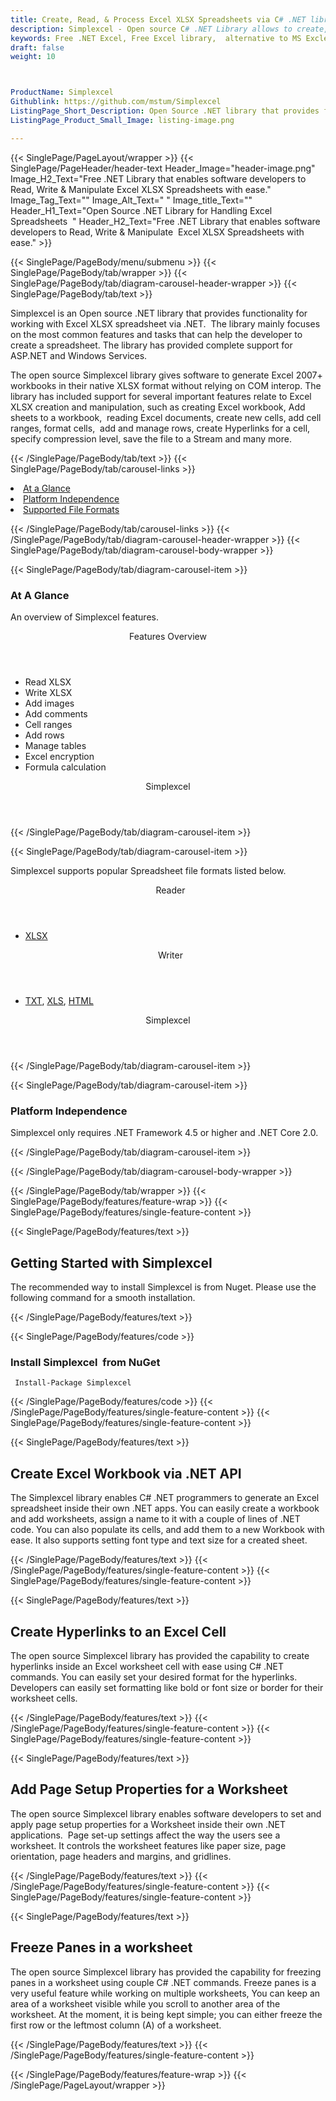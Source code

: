 ```yaml
---
title: Create, Read, & Process Excel XLSX Spreadsheets via C# .NET library
description: Simplexcel - Open source C# .NET Library allows to create, edit, read, process Excel XLSX spreadsheets; Create Hyperlinks to an Excel Cell using C# API.
keywords: Free .NET Excel, Free Excel library,  alternative to MS Excle, .NET XLSX API, .NET XLSX library,  C# Excel API, .NET Excel Library, C# Spreadsheets API, create spreadsheet, add comments to cells,  Read XLSX files, manage Rows or Cells, add Comments to Excel, 
draft: false
weight: 10



ProductName: Simplexcel
Githublink: https://github.com/mstum/Simplexcel
ListingPage_Short_Description: Open Source .NET library that provides functionality for working with Excel XLSX spreadsheet.
ListingPage_Product_Small_Image: listing-image.png 

---
```


{{< SinglePage/PageLayout/wrapper >}}
{{< SinglePage/PageHeader/header-text
Header_Image="header-image.png"
Image_H2_Text="Free .NET Library that enables software developers to Read, Write & Manipulate  Excel XLSX Spreadsheets with ease."
Image_Tag_Text=""
Image_Alt_Text=" "
Image_title_Text=""
Header_H1_Text="Open Source .NET Library for Handling Excel Spreadsheets  "
Header_H2_Text="Free .NET Library that enables software developers to Read, Write & Manipulate  Excel XLSX Spreadsheets with ease." >}}

{{< SinglePage/PageBody/menu/submenu >}}
{{< SinglePage/PageBody/tab/wrapper >}}
{{< SinglePage/PageBody/tab/diagram-carousel-header-wrapper >}}
{{< SinglePage/PageBody/tab/text >}}



<p>Simplexcel is an Open source .NET library that provides functionality for working with Excel XLSX spreadsheet via .NET.  The library mainly focuses on the most common features and tasks that can help the developer to create a spreadsheet. The library has provided complete support for ASP.NET and Windows Services.</p>
<p>The open source Simplexcel library gives software to generate Excel 2007+ workbooks in their native XLSX format without relying on COM interop. The library has included support for several important features relate to Excel XLSX creation and manipulation, such as creating Excel workbook, Add sheets to a workbook,  reading Excel documents, create new cells, add cell ranges, format cells,  add and manage rows, create Hyperlinks for a cell, specify compression level, save the file to a Stream and many more. </p>

{{< /SinglePage/PageBody/tab/text >}}
{{< SinglePage/PageBody/tab/carousel-links >}}

<li data-target="#diagramcarousel" data-slide-to="0"><a href="#">At a Glance</a></li>
<li data-target="#diagramcarousel" data-slide-to="2"><a href="#">Platform Independence</a></li>
<li data-target="#diagramcarousel" data-slide-to="1"><a class="activetab" href="#">Supported File Formats</a></li>


{{< /SinglePage/PageBody/tab/carousel-links >}}
{{< /SinglePage/PageBody/tab/diagram-carousel-header-wrapper >}}
{{< SinglePage/PageBody/tab/diagram-carousel-body-wrapper >}}

{{< SinglePage/PageBody/tab/diagram-carousel-item >}}
<h3>At A Glance</h3>
<p>An overview of Simplexcel features.</p>
<div class="diagram1 d1-poi">
<div class="d1-row">
<div class="d1-col d1-right"><header>Features Overview</header>
<ul>
<li>Read XLSX</li>
<li>Write XLSX</li>
<li>Add images</li>
<li>Add comments</li>
<li>Cell ranges</li>
<li>Add rows</li>
<li>Manage tables</li>
<li>Excel encryption</li>
<li>Formula calculation</li>
</ul>
</div>
<!--/left--></div>
<div class="d1-logo" style="border: none;"><!--<img src='listing-image.png' alt="Compression APIs for .NET" />--><header>Simplexcel</header><footer><small></small></footer></div>
<!--/logo--></div>
<!--/diagram1-->
{{< /SinglePage/PageBody/tab/diagram-carousel-item >}}

{{< SinglePage/PageBody/tab/diagram-carousel-item >}}
<p>Simplexcel supports popular Spreadsheet file formats listed below.</p>
<div class="diagram1 d2  d1-poi">
<div class="d1-row">
<div class="d1-col d1-left"><header><i class="fa fa-arrows-v "> </i> Reader</header>
<ul>
<li><a href="https://wiki.fileformat.com/spreadsheet/xlsx/">XLSX</a></li>
</ul>
</div>
<!--/left-->
<div class="d1-col d1-right"><header><i class="fa  fa-long-arrow-down"> </i> Writer</header>
<ul>
<li><a href="https://wiki.fileformat.com/spreadsheet/xls/">TXT</a>, <a href="https://wiki.fileformat.com/spreadsheet/xls/">XLS</a>, <a href="https://wiki.fileformat.com/web/html/">HTML</a></li>
</ul>
</div>
<!--/right--></div>
<!--/row-->
<div class="d1-logo" style="border: none;"><!--<img src='listing-image.png' alt="Compression APIs for .NET" />--><header>Simplexcel</header><footer><small></small></footer></div>
<!--/logo--></div>
<!--/diagram2-->
{{< /SinglePage/PageBody/tab/diagram-carousel-item >}}

{{< SinglePage/PageBody/tab/diagram-carousel-item >}}
<h3>Platform Independence</h3>
<p>Simplexcel only requires .NET Framework 4.5 or higher and .NET Core 2.0.</p>
{{< /SinglePage/PageBody/tab/diagram-carousel-item >}}

{{< /SinglePage/PageBody/tab/diagram-carousel-body-wrapper >}}

{{< /SinglePage/PageBody/tab/wrapper >}}
{{< SinglePage/PageBody/features/feature-wrap >}}
{{< SinglePage/PageBody/features/single-feature-content >}}

{{< SinglePage/PageBody/features/text >}}
<h2 class="h2title">Getting Started with Simplexcel</h2>
<p>The recommended way to install Simplexcel is from Nuget. Please use the following command for a smooth installation.</p>
{{< /SinglePage/PageBody/features/text >}}

{{< SinglePage/PageBody/features/code >}}
<h3>Install Simplexcel  from NuGet</h3>
<pre><code class="html"> Install-Package Simplexcel</code></pre>


{{< /SinglePage/PageBody/features/code >}}
{{< /SinglePage/PageBody/features/single-feature-content >}}
{{< SinglePage/PageBody/features/single-feature-content >}}

{{< SinglePage/PageBody/features/text >}}
<h2 class="h2title">Create Excel Workbook via .NET API</h2>
<p>The Simplexcel library enables C# .NET programmers to generate an Excel spreadsheet inside their own .NET apps. You can easily create a workbook and add worksheets, assign a name to it with a couple of lines of .NET code. You can also populate its cells, and add them to a new Workbook with ease. It also supports setting font type and text size for a created sheet.</p>

{{< /SinglePage/PageBody/features/text >}}
{{< /SinglePage/PageBody/features/single-feature-content >}}
{{< SinglePage/PageBody/features/single-feature-content >}}

{{< SinglePage/PageBody/features/text >}}
<h2 class="h2title">Create Hyperlinks to an Excel Cell</h2>
<p>The open source Simplexcel library has provided the capability to create hyperlinks inside an Excel worksheet cell with ease using C# .NET commands. You can easily set your desired format for the hyperlinks. Developers can easily set formatting like bold or font size or border for their worksheet cells.</p>

{{< /SinglePage/PageBody/features/text >}}
{{< /SinglePage/PageBody/features/single-feature-content >}}
{{< SinglePage/PageBody/features/single-feature-content >}}

{{< SinglePage/PageBody/features/text >}}
<h2 class="h2title">Add Page Setup Properties for a Worksheet</h2>
<p>The open source Simplexcel library enables software developers to set and apply page setup properties for a Worksheet inside their own .NET applications.  Page set-up settings affect the way the users see a worksheet. It controls the worksheet features like paper size, page orientation, page headers and margins, and gridlines.</p>

{{< /SinglePage/PageBody/features/text >}}
{{< /SinglePage/PageBody/features/single-feature-content >}}
{{< SinglePage/PageBody/features/single-feature-content >}}

{{< SinglePage/PageBody/features/text >}}
<h2 class="h2title">Freeze Panes in a worksheet</h2>
<p>The open source Simplexcel library has provided the capability for freezing panes in a worksheet using couple C# .NET commands. Freeze panes is a very useful feature while working on multiple worksheets, You can keep an area of a worksheet visible while you scroll to another area of the worksheet. At the moment, it is being kept simple; you can either freeze the first row or the leftmost column (A) of a worksheet.</p>

{{< /SinglePage/PageBody/features/text >}}
{{< /SinglePage/PageBody/features/single-feature-content >}}

{{< /SinglePage/PageBody/features/feature-wrap >}}
{{< /SinglePage/PageLayout/wrapper >}}